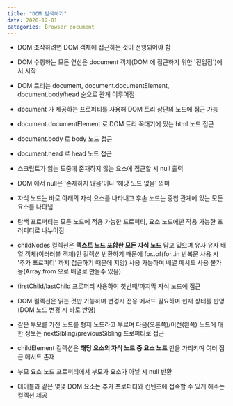 ```yaml
---
title: "DOM 탐색하기"
date: 2020-12-01
categories: Browser document
---
```


- DOM 조작하려면 DOM 객체에 접근하는 것이 선행되어야 함

- DOM 수행하는 모든 연산은 document 객체(DOM 에 접근하기 위한 '진입점')에서 시작

- DOM 트리는 document, document.documentElement, document.body/head 순으로 관계 이루어짐

- document 가 제공하는 프로퍼티를 사용해 DOM 트리 상단의 노드에 접근 가능

- document.documentElement 로 DOM 트리 꼭대기에 있는 html 노드 접근

- document.body 로 body 노드 접근

- document.head 로 head 노드 접근

- 스크립트가 읽는 도중에 존재하지 않는 요소에 접근할 시 null 출력

- DOM 에서 null은 '존재하지 않음'이나 '해당 노드 없음' 의미

- 자식 노드는 바로 아래의 자식 요소를 나타내고 후손 노드는 중첩 관계에 있는 모든 요소를 나타냄

- 탐색 프로퍼티는 모든 노드에 적용 가능한 프로퍼티, 요소 노드에만 작용 가능한 프러퍼티로 나누어짐

- childNodes 컬렉션은 **텍스트 노드 포함한 모든 자식 노드** 담고 있으며 유사 유사 배열 객체(이터러블 객체)인 컬렉션 반환하기 때문에 for..of(for..in 반복문 사용 시 '추가 프로퍼티' 까지 접근하기 때문에 지양) 사용 가능하며 배열 메서드 사용 불가능(Array.from 으로 배열로 만들수 있음)

- firstChild/lastChild 프로퍼티 사용하여 첫번째/마지막 자식 노드에 접근

- DOM 컬렉션은 읽는 것만 가능하며 변경시 전용 메서드 필요하며 현재 상태를 반영(DOM 노드 변경 시 바로 반영)

- 같은 부모를 가진 노드를 형제 노드라고 부르며 다음(오른쪽)/이전(왼쪽) 노드에 대한 정보는 nextSibling/previousSibling 프로퍼티로 접근

- childElement 컬렉션은 **해당 요소의 자식 노드 중 요소 노드** 만을 가리키며 여러 접근 메서드 존재

- 부모 요소 노드 프로퍼티에서 부모가 요소가 아닐 시 null 반환

- 테이블과 같은 몇몇 DOM 요소는 추가 프로퍼티와 컨텐츠에 접속할 수 있게 해주는 컬렉션 제공
